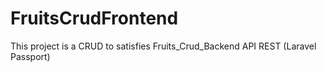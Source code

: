 # FruitsCrudFrontend

This project is a CRUD to satisfies Fruits_Crud_Backend API REST (Laravel Passport)
